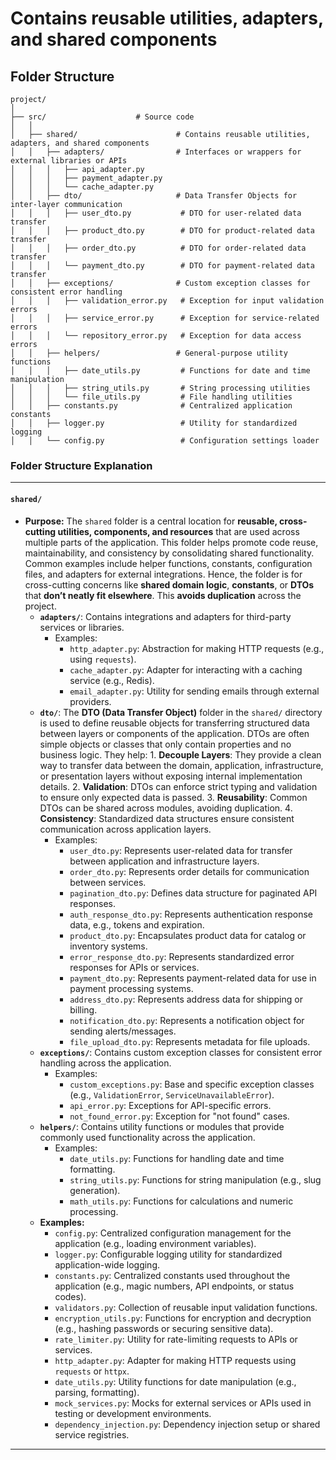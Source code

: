 # Contains reusable utilities, adapters, and shared components

## Folder Structure

```
project/
│
├── src/                    # Source code
│   │
│   ├── shared/                      # Contains reusable utilities, adapters, and shared components
│   │   ├── adapters/                # Interfaces or wrappers for external libraries or APIs
│   │   │   ├── api_adapter.py
│   │   │   ├── payment_adapter.py
│   │   │   └── cache_adapter.py
│   │   ├── dto/                     # Data Transfer Objects for inter-layer communication
│   │   │   ├── user_dto.py           # DTO for user-related data transfer
│   │   │   ├── product_dto.py        # DTO for product-related data transfer
│   │   │   ├── order_dto.py          # DTO for order-related data transfer
│   │   │   └── payment_dto.py        # DTO for payment-related data transfer
│   │   ├── exceptions/              # Custom exception classes for consistent error handling
│   │   │   ├── validation_error.py   # Exception for input validation errors
│   │   │   ├── service_error.py      # Exception for service-related errors
│   │   │   └── repository_error.py   # Exception for data access errors
│   │   ├── helpers/                 # General-purpose utility functions
│   │   │   ├── date_utils.py         # Functions for date and time manipulation
│   │   │   ├── string_utils.py       # String processing utilities
│   │   │   └── file_utils.py         # File handling utilities
│   │   ├── constants.py              # Centralized application constants
│   │   ├── logger.py                 # Utility for standardized logging
│   │   └── config.py                 # Configuration settings loader
```


### **Folder Structure Explanation**

* * *

#### **`shared/`**

- **Purpose:** The `shared` folder is a central location for **reusable, cross-cutting utilities, components, and resources** that are used across multiple parts of the application. This folder helps promote code reuse, maintainability, and consistency by consolidating shared functionality. Common examples include helper functions, constants, configuration files, and adapters for external integrations. Hence, the folder is for cross-cutting concerns like **shared domain logic**, **constants**, or **DTOs** that **don’t neatly fit elsewhere**. This **avoids duplication** across the project.
    - **`adapters/`**: Contains integrations and adapters for third-party services or libraries.
        - Examples:
            - `http_adapter.py`: Abstraction for making HTTP requests (e.g., using `requests`).
            - `cache_adapter.py`: Adapter for interacting with a caching service (e.g., Redis).
            - `email_adapter.py`: Utility for sending emails through external providers.
    - **`dto/`**: The **DTO (Data Transfer Object)** folder in the `shared/` directory is used to define reusable objects for transferring structured data between layers or components of the application. DTOs are often simple objects or classes that only contain properties and no business logic. They help: 1.  **Decouple Layers**: They provide a clean way to transfer data between the domain, application, infrastructure, or presentation layers without exposing internal implementation details. 2.  **Validation**: DTOs can enforce strict typing and validation to ensure only expected data is passed. 3.  **Reusability**: Common DTOs can be shared across modules, avoiding duplication. 4.  **Consistency**: Standardized data structures ensure consistent communication across application layers.
        - Examples:
            - `user_dto.py`: Represents user-related data for transfer between application and infrastructure layers.
            - `order_dto.py`: Represents order details for communication between services.
            - `pagination_dto.py`: Defines data structure for paginated API responses.
            - `auth_response_dto.py`: Represents authentication response data, e.g., tokens and expiration.
            - `product_dto.py`: Encapsulates product data for catalog or inventory systems.
            - `error_response_dto.py`: Represents standardized error responses for APIs or services.
            - `payment_dto.py`: Represents payment-related data for use in payment processing systems.
            - `address_dto.py`: Represents address data for shipping or billing.
            - `notification_dto.py`: Represents a notification object for sending alerts/messages.
            - `file_upload_dto.py`: Represents metadata for file uploads.
    - **`exceptions/`**: Contains custom exception classes for consistent error handling across the application.
        - Examples:
            - `custom_exceptions.py`: Base and specific exception classes (e.g., `ValidationError`, `ServiceUnavailableError`).
            - `api_error.py`: Exceptions for API-specific errors.
            - `not_found_error.py`: Exception for "not found" cases.
    - **`helpers/`**: Contains utility functions or modules that provide commonly used functionality across the application.
        - Examples:
            - `date_utils.py`: Functions for handling date and time formatting.
            - `string_utils.py`: Functions for string manipulation (e.g., slug generation).
            - `math_utils.py`: Functions for calculations and numeric processing.
    - **Examples:**
        - `config.py`: Centralized configuration management for the application (e.g., loading environment variables).
        - `logger.py`: Configurable logging utility for standardized application-wide logging.
        - `constants.py`: Centralized constants used throughout the application (e.g., magic numbers, API endpoints, or status codes).
        - `validators.py`: Collection of reusable input validation functions.
        - `encryption_utils.py`: Functions for encryption and decryption (e.g., hashing passwords or securing sensitive data).
        - `rate_limiter.py`: Utility for rate-limiting requests to APIs or services.
        - `http_adapter.py`: Adapter for making HTTP requests using `requests` or `httpx`.
        - `date_utils.py`: Utility functions for date manipulation (e.g., parsing, formatting).
        - `mock_services.py`: Mocks for external services or APIs used in testing or development environments.
        - `dependency_injection.py`: Dependency injection setup or shared service registries.

* * *